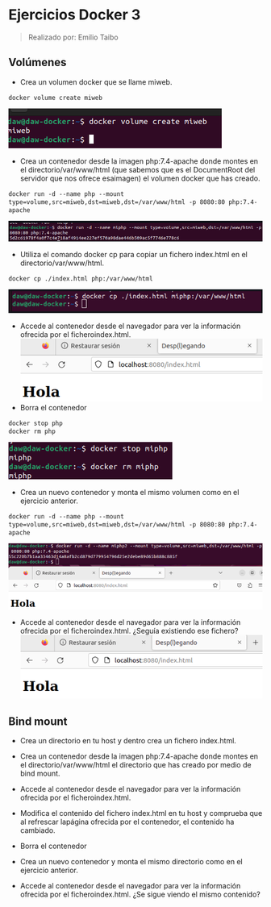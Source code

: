 # Ejercicios Docker 3
> Realizado por: Emilio Taibo

## Volúmenes

- Crea un volumen docker que se llame miweb.
~~~
docker volume create miweb
~~~
![](../Captura/CP3.1.PNG)

- Crea un contenedor desde la imagen php:7.4-apache donde montes en el directorio/var/www/html (que sabemos que es el DocumentRoot del servidor que nos ofrece esaimagen) el volumen docker que has creado.

~~~
docker run -d --name php --mount type=volume,src=miweb,dst=miweb,dst=/var/www/html -p 8080:80 php:7.4-apache
~~~

![](../Captura/CP3.2.PNG)

- Utiliza el comando docker cp para copiar un fichero index.html en el directorio/var/www/html.

~~~
docker cp ./index.html php:/var/www/html
~~~
![](../Captura/CP3.3.PNG)
- Accede al contenedor desde el navegador para ver la información ofrecida por el ficheroindex.html.
![](../Captura/CP3.4.PNG)
- Borra el contenedor

~~~
docker stop php
docker rm php
~~~
![](../Captura/CP3.5.PNG)
- Crea un nuevo contenedor y monta el mismo volumen como en el ejercicio anterior.
~~~
docker run -d --name php --mount type=volume,src=miweb,dst=miweb,dst=/var/www/html -p 8080:80 php:7.4-apache
~~~
![](../Captura/CP3.6.PNG)
-  Accede al contenedor desde el navegador para ver la información ofrecida por el ficheroindex.html. ¿Seguía existiendo ese fichero?
![](../Captura/CP3.7.PNG)
## Bind mount

- Crea un directorio en tu host y dentro crea un fichero index.html.

- Crea un contenedor desde la imagen php:7.4-apache donde montes en el directorio/var/www/html el directorio que has creado por medio de bind mount.

-  Accede al contenedor desde el navegador para ver la información ofrecida por el ficheroindex.html.

- Modifica el contenido del fichero index.html en tu host y comprueba que al refrescar lapágina ofrecida por el contenedor, el contenido ha cambiado.

-  Borra el contenedor

- Crea un nuevo contenedor y monta el mismo directorio como en el ejercicio anterior.

- Accede al contenedor desde el navegador para ver la información ofrecida por el ficheroindex.html. ¿Se sigue viendo el mismo contenido?
